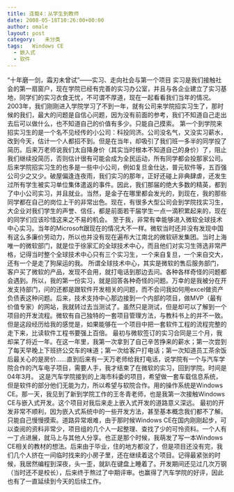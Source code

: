 ```yaml
---
title: 连载4：从学生到教师
date: 2008-05-18T10:26:00+00:00
author: omale
layout: post
category:   未分类  
tags:   Windows CE
  - 嵌入式
  - 软件
---
```


“十年磨一剑，霜刃未曾试”——实习、走向社会与第一个项目 实习是我们接触社会的第一扇窗户，现在学院已经有完善的实习办公室，并且与各企业建立了实习基地，同学们的实习衣食无忧，不可谓不厚道，现在一起看看我们当年的情况。2003年，我们刚刚进入学院学习了不到一年，就有公司来学院招实习生了，那时候的我们，最大的问题是自信心问题，因为没有前面的参考，我们不知道自己走出去后可以做什么，也不知道自己的价值有多少。只能自己摸索。 第一个到学院来招实习生的是一个名不见经传的小公司：科投同济。公司没名气，又没实习薪水，改到今天，估计一个人都招不到。但是在当年，却吸引了我们班一多半的同学投了简历。后来万老师说我们太自降身价（其实当时根本不知道自己的身价）了，阻止我们继续投简历，否则估计很有可能会成为全民运动，所有同学都会投那家公司。后来学院招实习生的也多是一些中小公司，例如复旦金仕达，普元软件等，五百强公司少之又少。破屋偏逢连夜雨，我们实习的那年，正好还碰上非典肆虐，还发生过所有学生被实习单位集体遣返的事件。因此，我们那届的绝大多数的精英，都到了中小公司实习，并且就业。当然，是金子在哪里都会发光的，到现在，我的那些同学都在自己的岗位上干的非常出色。现在，有很多大型公司会到学院找实习生，大企业对我们学生的声誉、信任，都是前面若干届学生一点一滴积累起来的，现在的同学们应该珍惜这来之不易的机会。 至于我，非常有幸能够进入微软全球技术中心实习。当年的Microsoft跟现在的情况大不一样。微软当时还并没有发现中国有这么多廉价劳动力，所以也并没有现在遍布大江南北的微软研发集团。当时上海唯一的微软部门，就是位于徐家汇的全球技术中心，而且他们对实习生筛选非常严格，记得当时整个全球技术中心只有三个实习生，一个来自复旦，一个来自交大，还有一个是走了狗屎运的我。 所谓全球技术中心，其实是微软的售后服务部门，客户买了微软的产品，发现不会用，就打电话到那边去问。各种各样奇怪的问题都会遇到。所以，我的第一份实习，就是回答各种奇怪的问题。万幸的是我被分在开发支持部门，问的还都是跟软件开发相关的问题，而不会问我如何用excel做资产负债表这种问题。后来，技术支持中心那边接到一个内部的项目，做MVP（最有价值专家）的网站，我就转过去当测试了。虽然只是测试，但是却可以了解到一个项目的开发流程。微软有自己独特的一套项目管理方法，与教科书上的并不一致。但是这段经历给我的感觉是，如果能够在一个项目中把一套软件工程的流程完整的走下来，比读软件工程书要强上百倍。 最初与微软签订的实习合同是三个月，我却呆了将近一年。在这一年里，我第一次拿到了自己辛苦挣来的薪水；第一次尝到了每天早晚上下班挤公交车的味道；第一次给客户打电话；第一次知道员工茶余饭后最关心的是房价……直到后来有一天万老师给我打电话，说学院有一个与汽车学院合作的汽车电子项目，需要人手，我才结束了在微软的实习，回到学院。时间是04年3月。 这是汽车学院接到的上海市科委的项目，希望做一套车载信息系统，但是软件的部分他们无能为力，所以希望与软院合作。用的操作系统是Windows CE。那一天，我见到了新到学院工作的王冬青老师，也是我第一次接触Windows CE与嵌入式开发。这个项目对我后来走上嵌入式开发的道路意义深远。 最初的开发非常不顺利，因为嵌入式系统中的一些开发方法，甚至基本概念我们都不了解。只能自己慢慢摸索。道路异常艰难，由于那时候Windows CE在国内刚刚起步，可以查阅的资料非常少，项目组的几个人一起整理、查找了少的可怜资料。一个人有一丁点进展，就马上与其他人分享。也正是那个时候，我萌发了写一本Windows CE相关的教材的想法。后来由于毕业，住的地方都没了，但是项目还没有完，我们几个人挤在一间临时找来的小房子里，还在继续着这个项目。记得最紧张的时候，我居然编程到深夜，头一歪，就趴在键盘上睡着了。开发期间还见过几次万钢（当时还不是校长），后来终于熬过了中期评审。也赢得了汽车学院的好评，因此也有了一直延续到今天的后续工作。

